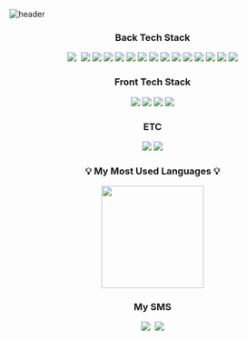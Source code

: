 ![header](https://capsule-render.vercel.app/api?type=waving&color=auto&height=200&section=header&text=Welcome!%20🥳&fontSize=50&animation=twinkling)

<h3 align="center">Back Tech Stack</h3>
<p align="center">
  <img src="https://img.shields.io/badge/java-007396?style=for-the-badge&logo=OpenJDK&logoColor=white"></a>&nbsp 
  <img src="https://img.shields.io/badge/Spring-6DB33F?style=for-the-badge&logo=Spring&logoColor=white">
  <img src="https://img.shields.io/badge/springboot-6DB33F?style=for-the-badge&logo=springboot&logoColor=white">
  <img src="https://img.shields.io/badge/Spring Security-6DB33F?style=for-the-badge&logo=Spring Security&logoColor=white">
  <img src="https://img.shields.io/badge/JUnit5-25A162?style=for-the-badge&logo=JUnit5&logoColor=white">
  <img src="https://img.shields.io/badge/Hibernate-59666C?style=for-the-badge&logo=Hibernate&logoColor=white">
  <img src="https://img.shields.io/badge/MySQL-4479A1?style=for-the-badge&logo=MySQL&logoColor=white">
  <img src="https://img.shields.io/badge/Apache Kafka-%3333333.svg?style=for-the-badge&logo=Apache Kafka&logoColor=white"> 
  <img src="https://img.shields.io/badge/Redis-DC382D?style=for-the-badge&logo=Redis&logoColor=white"> 
  <img src="https://img.shields.io/badge/docker-%230db7ed.svg?style=for-the-badge&logo=docker&logoColor=white"> 
  <img src="https://img.shields.io/badge/Amazon-FF9900?style=for-the-badge&logo=Amazon%20EC2&logoColor=white">
  <img src="https://img.shields.io/badge/grafana-%23F46800.svg?style=for-the-badge&logo=grafana&logoColor=white">
  <img src="https://img.shields.io/badge/Prometheus-E6522C?style=for-the-badge&logo=Prometheus&logoColor=white">
  <img src="https://img.shields.io/badge/Python-3776AB?style=for-the-badge&logo=Python&logoColor=white">
  <img src="https://img.shields.io/badge/kubernetes-2766AC?style=for-the-badge&logo=kubernetes&logoColor=white">
</p>

<h3 align="center">Front Tech Stack</h3>
<p align="center">
  <img src="https://img.shields.io/badge/HTML5-E34F26?style=for-the-badge&logo=HTML5&logoColor=white">
  <img src="https://img.shields.io/badge/CSS3-1572B6?style=for-the-badge&logo=CSS3&logoColor=white">
  <img src="https://img.shields.io/badge/React-61DAFB?style=for-the-badge&logo=React&logoColor=white">
  <img src="https://img.shields.io/badge/Thymeleaf-005F0F?style=for-the-badge&logo=Thymeleaf&logoColor=white">
</p>

<h3 align="center">ETC</h3>
<p align="center">
  <img src="https://img.shields.io/badge/Selenium-43B02A?style=for-the-badge&logo=Selenium&logoColor=white">
  <img src="https://img.shields.io/badge/Google Colab-F9AB00?style=for-the-badge&logo=Google Colab&logoColor=white">
</p>

<h3 align="center">💡 My Most Used Languages 💡</h3>
<p align="center">
  <a href="https://github.com/shinb-bong">
   <img align="center" style="height:180px" src="https://github-readme-stats.vercel.app/api/top-langs/?username=shinb-bong&layout=compact&theme=nord&hide_border=true&hide=jupyter%20notebook,hack" />
  </a>
</p>

<h3 align="center"> My SMS </h3>
<p align="center">
  <a href="https://velog.io/@daoh98/posts"><img src="https://img.shields.io/badge/Blog-11B48A?         style=flat&logo=Vimeo&logoColor=white&link=https://velog.io/@daoh98/posts"/></a>&nbsp
  <a href="mailto:daoh98@naver.com"><img src="https://img.shields.io/badge/Mail-d14836?style=flat&logo=Gmail&logoColor=white&link=daoh98@naver.com"/></a>
</p>


